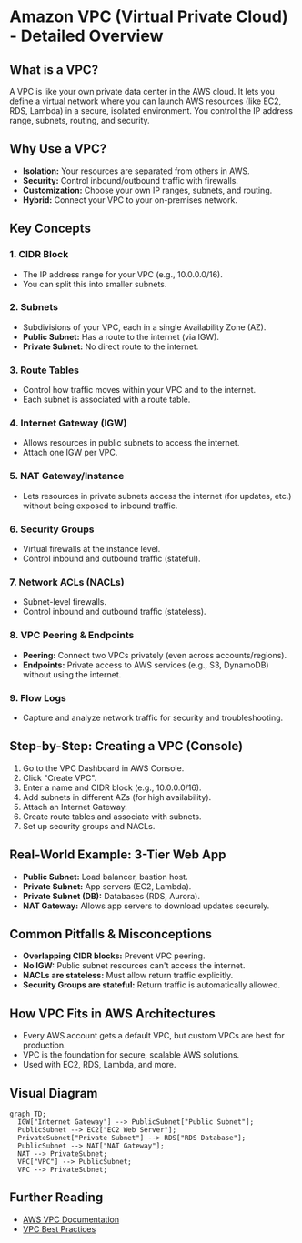# Amazon VPC (Virtual Private Cloud) - Detailed Overview

## What is a VPC?
A VPC is like your own private data center in the AWS cloud. It lets you define a virtual network where you can launch AWS resources (like EC2, RDS, Lambda) in a secure, isolated environment. You control the IP address range, subnets, routing, and security.

## Why Use a VPC?
- **Isolation:** Your resources are separated from others in AWS.
- **Security:** Control inbound/outbound traffic with firewalls.
- **Customization:** Choose your own IP ranges, subnets, and routing.
- **Hybrid:** Connect your VPC to your on-premises network.

## Key Concepts
### 1. **CIDR Block**
- The IP address range for your VPC (e.g., 10.0.0.0/16).
- You can split this into smaller subnets.

### 2. **Subnets**
- Subdivisions of your VPC, each in a single Availability Zone (AZ).
- **Public Subnet:** Has a route to the internet (via IGW).
- **Private Subnet:** No direct route to the internet.

### 3. **Route Tables**
- Control how traffic moves within your VPC and to the internet.
- Each subnet is associated with a route table.

### 4. **Internet Gateway (IGW)**
- Allows resources in public subnets to access the internet.
- Attach one IGW per VPC.

### 5. **NAT Gateway/Instance**
- Lets resources in private subnets access the internet (for updates, etc.) without being exposed to inbound traffic.

### 6. **Security Groups**
- Virtual firewalls at the instance level.
- Control inbound and outbound traffic (stateful).

### 7. **Network ACLs (NACLs)**
- Subnet-level firewalls.
- Control inbound and outbound traffic (stateless).

### 8. **VPC Peering & Endpoints**
- **Peering:** Connect two VPCs privately (even across accounts/regions).
- **Endpoints:** Private access to AWS services (e.g., S3, DynamoDB) without using the internet.

### 9. **Flow Logs**
- Capture and analyze network traffic for security and troubleshooting.

## Step-by-Step: Creating a VPC (Console)
1. Go to the VPC Dashboard in AWS Console.
2. Click "Create VPC".
3. Enter a name and CIDR block (e.g., 10.0.0.0/16).
4. Add subnets in different AZs (for high availability).
5. Attach an Internet Gateway.
6. Create route tables and associate with subnets.
7. Set up security groups and NACLs.

## Real-World Example: 3-Tier Web App
- **Public Subnet:** Load balancer, bastion host.
- **Private Subnet:** App servers (EC2, Lambda).
- **Private Subnet (DB):** Databases (RDS, Aurora).
- **NAT Gateway:** Allows app servers to download updates securely.

## Common Pitfalls & Misconceptions
- **Overlapping CIDR blocks:** Prevent VPC peering.
- **No IGW:** Public subnet resources can't access the internet.
- **NACLs are stateless:** Must allow return traffic explicitly.
- **Security Groups are stateful:** Return traffic is automatically allowed.

## How VPC Fits in AWS Architectures
- Every AWS account gets a default VPC, but custom VPCs are best for production.
- VPC is the foundation for secure, scalable AWS solutions.
- Used with EC2, RDS, Lambda, and more.

## Visual Diagram
```mermaid
graph TD;
  IGW["Internet Gateway"] --> PublicSubnet["Public Subnet"];
  PublicSubnet --> EC2["EC2 Web Server"];
  PrivateSubnet["Private Subnet"] --> RDS["RDS Database"];
  PublicSubnet --> NAT["NAT Gateway"];
  NAT --> PrivateSubnet;
  VPC["VPC"] --> PublicSubnet;
  VPC --> PrivateSubnet;
```

## Further Reading
- [AWS VPC Documentation](https://docs.aws.amazon.com/vpc/)
- [VPC Best Practices](https://docs.aws.amazon.com/vpc/latest/userguide/VPC_Scenario2.html)

